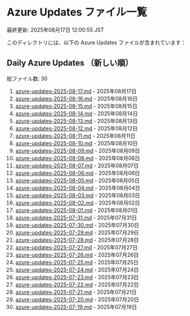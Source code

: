 # Azure Updates ファイル一覧

最終更新: 2025年08月17日 12:00:55 JST

このディレクトリには、以下の Azure Updates ファイルが含まれています：

## Daily Azure Updates （新しい順）

総ファイル数: 30

1. [azure-updates-2025-08-17.md](./azure-updates-2025-08-17.md) - 2025年08月17日
2. [azure-updates-2025-08-16.md](./azure-updates-2025-08-16.md) - 2025年08月16日
3. [azure-updates-2025-08-15.md](./azure-updates-2025-08-15.md) - 2025年08月15日
4. [azure-updates-2025-08-14.md](./azure-updates-2025-08-14.md) - 2025年08月14日
5. [azure-updates-2025-08-13.md](./azure-updates-2025-08-13.md) - 2025年08月13日
6. [azure-updates-2025-08-12.md](./azure-updates-2025-08-12.md) - 2025年08月12日
7. [azure-updates-2025-08-11.md](./azure-updates-2025-08-11.md) - 2025年08月11日
8. [azure-updates-2025-08-10.md](./azure-updates-2025-08-10.md) - 2025年08月10日
9. [azure-updates-2025-08-09.md](./azure-updates-2025-08-09.md) - 2025年08月09日
10. [azure-updates-2025-08-08.md](./azure-updates-2025-08-08.md) - 2025年08月08日
11. [azure-updates-2025-08-07.md](./azure-updates-2025-08-07.md) - 2025年08月07日
12. [azure-updates-2025-08-06.md](./azure-updates-2025-08-06.md) - 2025年08月06日
13. [azure-updates-2025-08-05.md](./azure-updates-2025-08-05.md) - 2025年08月05日
14. [azure-updates-2025-08-04.md](./azure-updates-2025-08-04.md) - 2025年08月04日
15. [azure-updates-2025-08-03.md](./azure-updates-2025-08-03.md) - 2025年08月03日
16. [azure-updates-2025-08-02.md](./azure-updates-2025-08-02.md) - 2025年08月02日
17. [azure-updates-2025-08-01.md](./azure-updates-2025-08-01.md) - 2025年08月01日
18. [azure-updates-2025-07-31.md](./azure-updates-2025-07-31.md) - 2025年07月31日
19. [azure-updates-2025-07-30.md](./azure-updates-2025-07-30.md) - 2025年07月30日
20. [azure-updates-2025-07-29.md](./azure-updates-2025-07-29.md) - 2025年07月29日
21. [azure-updates-2025-07-28.md](./azure-updates-2025-07-28.md) - 2025年07月28日
22. [azure-updates-2025-07-27.md](./azure-updates-2025-07-27.md) - 2025年07月27日
23. [azure-updates-2025-07-26.md](./azure-updates-2025-07-26.md) - 2025年07月26日
24. [azure-updates-2025-07-25.md](./azure-updates-2025-07-25.md) - 2025年07月25日
25. [azure-updates-2025-07-24.md](./azure-updates-2025-07-24.md) - 2025年07月24日
26. [azure-updates-2025-07-23.md](./azure-updates-2025-07-23.md) - 2025年07月23日
27. [azure-updates-2025-07-22.md](./azure-updates-2025-07-22.md) - 2025年07月22日
28. [azure-updates-2025-07-21.md](./azure-updates-2025-07-21.md) - 2025年07月21日
29. [azure-updates-2025-07-20.md](./azure-updates-2025-07-20.md) - 2025年07月20日
30. [azure-updates-2025-07-19.md](./azure-updates-2025-07-19.md) - 2025年07月19日
